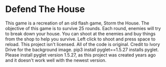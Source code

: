 # Defend The House
This game is a recreation of an old flash game, Storm the House.
The objective of this game is to survive 25 rounds. Each round, enemies will try to break down your house.
You can shoot at the enemies and buy things from the shop to help you survive.
Left click to shoot and press space to reload.
This project isn't licensed. All of the code is original.
Credit to Ivory Drive for the background image.
pip3 install pyglet==1.5.27 installs pyglet.
Please install pyglet version 1.5.27, as this project was created years ago and it doesn't work well with the newest version.